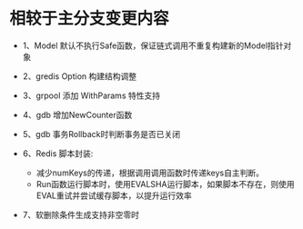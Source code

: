 # 相较于主分支变更内容
- 1、Model 默认不执行Safe函数，保证链式调用不重复构建新的Model指针对象

- 2、gredis Option 构建结构调整

- 3、grpool 添加 WithParams 特性支持

- 4、gdb 增加NewCounter函数

- 5、gdb 事务Rollback时判断事务是否已关闭

- 6、Redis 脚本封装: 
  - 减少numKeys的传递，根据调用调用函数时传递keys自主判断。
  - Run函数运行脚本时，使用EVALSHA运行脚本，如果脚本不存在，则使用EVAL重试并尝试缓存脚本，以提升运行效率

- 7、软删除条件生成支持非空零时